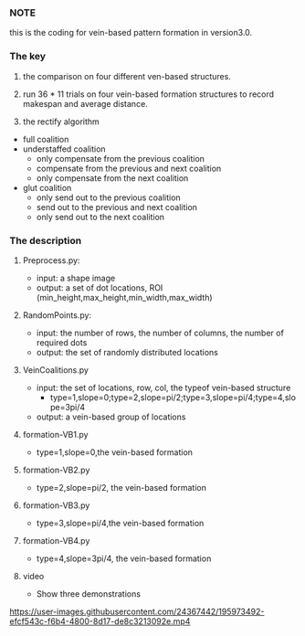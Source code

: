 ### NOTE
this is the coding for vein-based pattern formation in version3.0.

### The key
1. the comparison on four different ven-based structures.

2. run 36 * 11 trials on four vein-based formation structures to record makespan and average distance.

3. the rectify algorithm
- full coalition
- understaffed coalition
    - only compensate from the previous coalition
    - compensate from the previous and next coalition
    - only compensate from the next coalition
- glut coalition
    - only send out to the previous coalition
    - send out to the previous and next coalition
    - only send out to the next coalition

### The description
1. Preprocess.py: 
   - input: a shape image
   - output: a set of dot locations, ROI (min_height,max_height,min_width,max_width)

2. RandomPoints.py:
   - input: the number of rows, the number of columns, the number of required dots
   - output: the set of randomly distributed locations

3. VeinCoalitions.py
   - input: the set of locations, row, col, the typeof vein-based structure
     - type=1,slope=0;type=2,slope=pi/2;type=3,slope=pi/4;type=4,slope=3pi/4
   - output: a vein-based group of locations

4. formation-VB1.py
   - type=1,slope=0,the vein-based formation

5. formation-VB2.py
   - type=2,slope=pi/2, the vein-based formation

6. formation-VB3.py
   - type=3,slope=pi/4,the vein-based formation

7. formation-VB4.py
   - type=4,slope=3pi/4, the vein-based formation

8. video
   - Show three demonstrations
   

https://user-images.githubusercontent.com/24367442/195973492-efcf543c-f6b4-4800-8d17-de8c3213092e.mp4


